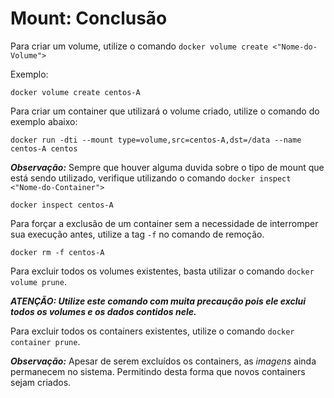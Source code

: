 # Mount: Conclusão

Para criar um volume, utilize o comando `docker volume create <"Nome-do-Volume">`

Exemplo:

`docker volume create centos-A`

Para criar um container que utilizará o volume criado, utilize o comando do exemplo abaixo:

`docker run -dti --mount type=volume,src=centos-A,dst=/data --name centos-A centos`

***Observação:*** Sempre que houver alguma duvida sobre o tipo de mount que está sendo utilizado, verifique utilizando o comando `docker inspect <"Nome-do-Container">`

`docker inspect centos-A`

Para forçar a exclusão de um container sem a necessidade de interromper sua execução antes, utilize a tag `-f` no comando de remoção.

`docker rm -f centos-A`

Para excluir todos os volumes existentes, basta utilizar o comando `docker volume prune`.

***ATENÇÃO: Utilize este comando com muita precaução pois ele exclui todos os volumes e os dados contidos nele.***

Para excluir todos os containers existentes, utilize o comando `docker container prune`.

***Observação:*** Apesar de serem excluídos os containers, as *imagens* ainda permanecem no sistema. Permitindo desta forma que novos containers sejam criados.
